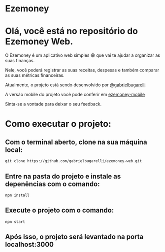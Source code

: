 # Ezemoney

# Olá, você está no repositório do Ezemoney Web.

O Ezemoney é um aplicativo web simples 😀 que vai te ajudar a organizar as suas finanças.

Nele, você poderá registrar as suas receitas, despesas e também comparar as suas métricas financeiras.

Atualmente, o projeto está sendo desenvolvido por [@gabrielbugarelli](https://github.com/gabrielbugarelli)

A versão mobile do projeto você pode conferir em [ezemoney-mobile](https://github.com/gabrielbugarelli/ezemoney-mobile)

Sinta-se a vontade para deixar o seu feedback.


# Como executar o projeto:
## Com o terminal aberto, clone na sua máquina local:
```
git clone https://github.com/gabrielbugarelli/ezemoney-web.git
```

## Entre na pasta do projeto e instale as depenências com o comando:
```
npm install
```

## Execute o projeto com o comando:
```
npm start
```

## Após isso, o projeto será levantado na porta localhost:3000
